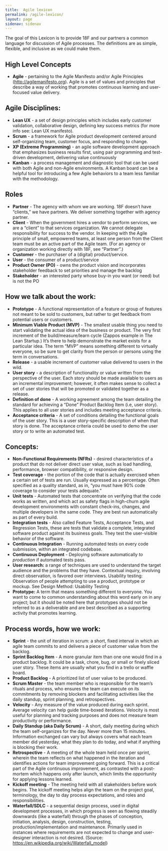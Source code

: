 ```yaml
---
title:  Agile lexicon
permalink: /agile-lexicon/
layout: page
sidenav: sidenav
---
```

The goal of this Lexicon is to provide 18F and our partners a  common language for discussion of Agile processes. The definitions are as simple, flexible, and inclusive as we could make them.

## High Level Concepts
- **Agile** - pertaining to the Agile Manifesto and/or Agile Principles (http://agilemanifesto.org). Agile is a set of values and principles that describe a way of working that promotes continuous learning and user-focused value delivery.

## Agile Disciplines:
- **Lean UX** - a set of design principles which includes early customer validation, collaborative design, defining key success metrics (for more info see: Lean UX manifesto).
- **Scrum** - a framework for Agile product development centered around self-organizing team, customer focus, and responding to change.
- **XP (Extreme Programming)** - an agile software development approach that emphasizes business results first, using pair programming and test-driven development, delivering value continuously
- **Kanban** - a process management and diagnostic tool that can be used with both Agile and non-Agile environments.  A Kanban board can be a helpful tool for introducing a few Agile behaviors to a team less familiar with the methodology.

## Roles
- **Partner** - The agency with whom we are working. 18F doesn’t have “clients,” we have partners. We deliver something together with agency partner.  
- **Client** - When the government hires a vendor to perform services, we are a “client” to that services organization. We cannot delegate responsibility for success to the vendor. In keeping with the Agile principle of small, empowered teams, at least one person from the Client team must be an active part of the Agile team. (For an agency or organization working directly with 18F, see “Partner”.)
- **Customer** - the purchaser of a (digital) product/service.
- **User** - the consumer of a product/service
- **Product Owner (PO)** - owns the product vision and incorporates stakeholder feedback to set priorities and manage the backlog
- **Stakeholder** - an interested party whose buy-in you want (or need) but is not the PO


## How we talk about the work:
- **Prototype** - A functional representation of a feature or group of features not meant to be sold to customers, but rather to get feedback from potential users or customers.
- **Minimum Viable Product (MVP)** - The smallest usable thing you need to start validating the actual idea of the business or product. The very first increment of the build/measure/learn cycle (Zappos example in The Lean Startup.) It’s there to help demonstrate the market exists for a particular idea. The term “MVP” means something different to virtually everyone, so be sure to get clarity from the person or persons using the term in conversations.
- **Release** - a usable increment of customer value delivered to users in the wild.
- **User story** - a description of functionality or value written from the perspective of the user.  Each story should be made available to users as an incremental improvement; however, it often makes sense to collect a set of user stories that will be promoted or validated together as a release.  
- **Definition of done** -  A working agreement among the team detailing the standard for achieving a “Done” Product Backlog Item (i.e, user story). This applies to all user stories and includes meeting acceptance criteria.
- **Acceptance criteria** - A set of conditions detailing the functional goals of the user story. This is a user story-specific description of when that story is done. The acceptance criteria could be used to demo the user story or to write an automated test.

## Concepts:
- **Non-Functional Requirements (NFRs)**  - desired characteristics of a product that do not deliver direct user value, such as load handling, performance, browser compatibility, or responsive design.
- **Test coverage** - the portion of the code that is actually exercised when a certain set of tests are run. Usually expressed as a percentage. Often specified as a quality standard, as in, “you must have 90% code coverage to consider your tests adequate.”
- **Unit tests** - Automated tests that concentrate on verifying that the code works as written, and which act as safety flags in high-churn agile development environments with constant check-ins, changes, and multiple developers in the same code. They are best run automatically as part of every build.
- **Integration tests** - Also called Feature Tests, Acceptance Tests, and Regression Tests, these are tests that validate a complete, integrated software product against its business goals. They test the user-visible behavior of the software.
- **Continuous Integration** - Running automated tests on every code submission, within an integrated codebase.
- **Continuous Deployment** - Deploying software automatically _to production_ if automated tests pass.
- **User research:** a range of techniques are used to understand the target audience and the problems that they have. Contextual inquiry, involving direct observation, is favored over interviews.
Usability testing: Observation of people attempting to use a product, prototype or mockup.  See Design Method: Usability Testing
- **Prototype:** A term that means something different to everyone. You want to come to common understanding about this word early on in any project; but it should be noted here that prototypes should not be referred to as a deliverable and are best described as a supporting activity that promotes learning.  

## Process words, how we work:
- **Sprint** - the unit of iteration in scrum: a short, fixed interval in which an agile team commits to and delivers a piece of customer value from the backlog.
- **Sprint Backlog Item** - A more granular item than one one would find in a product backlog. It could be a task, chore, bug, or small or finely sliced user story. These items are usually what you find in a trello or waffle board.
- **Product Backlog** - A prioritized list of user value to be produced.
- **Scrum Master** - the team member who is responsible for the team’s rituals and process, who ensures the team can execute on its commitments by removing blockers and facilitating activities like the daily standup, sprint planning, and retrospectives.
- **Velocity** - Any measure of the value produced during each sprint.  Average velocity can help guide time-boxed iterations.  Velocity is most useful for planning and tracking purposes and does not measure team productivity or performance.
- **Daily Standup (aka Daily Scrum)** - A short, daily meeting during which the team self-organizes for the day. Never more than 15 minutes. Information exchanged can vary but always covers what each team member did yesterday, what they plan to do today, and what if anything is blocking their work.
- **Retrospective** -  A meeting of the whole team held once per sprint, wherein the team reflects on what happened in the iteration and identifies actions for team improvement going forward.  This is a critical part of the Agile continuous improvement, as contrasted with a post-mortem which happens only after launch, which limits the opportunity for applying lessons learned.
- **Kickoff meeting** - The meeting held with all stakeholders before work begins.   The kickoff meeting helps align the team on the project goal, terminology, the day to day process expectations, and roles and responsibilities.  
- **Waterfall/SDLC** - a sequential design process, used in digital development processes, in which progress is seen as flowing steadily downwards (like a waterfall) through the phases of conception, initiation, analysis, design, construction, testing, production/implementation and maintenance. Primarily used in instances where requirements are not expected to change and user-designer interaction is not desired. (Source: https://en.wikipedia.org/wiki/Waterfall_model)
